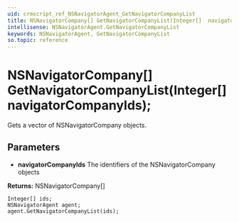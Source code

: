 ```yaml
---
uid: crmscript_ref_NSNavigatorAgent_GetNavigatorCompanyList
title: NSNavigatorCompany[] GetNavigatorCompanyList(Integer[]  navigatorCompanyIds);
intellisense: NSNavigatorAgent.GetNavigatorCompanyList
keywords: NSNavigatorAgent, GetNavigatorCompanyList
so.topic: reference
---
```


# NSNavigatorCompany[] GetNavigatorCompanyList(Integer[]  navigatorCompanyIds);

Gets a vector of NSNavigatorCompany objects.

## Parameters

* **navigatorCompanyIds** The identifiers of the NSNavigatorCompany objects

**Returns:** NSNavigatorCompany[]

```crmscript
Integer[] ids;
NSNavigatorAgent agent;
agent.GetNavigatorCompanyList(ids);
```

